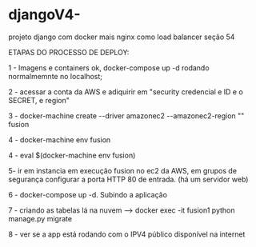 # djangoV4-
projeto django com docker mais nginx como load balancer seção 54


ETAPAS DO PROCESSO DE DEPLOY:

1 - Imagens e containers ok, docker-compose up -d rodando normalmemnte no localhost;

2 - acessar a conta da AWS e adiquirir em "security credencial e ID e o SECRET, e region"

3 - docker-machine create --driver amazonec2 --amazonec2-region "" fusion

4 - docker-machine env fusion

4 - eval $(docker-machine env fusion)

5- ir em instancia em execução fusion no ec2 da AWS, em grupos de segurança configurar a porta HTTP 80 de entrada. (há um servidor web)

6 - docker-compose up -d. Subindo a aplicação

7 - criando as tabelas lá na nuvem --> docker exec -it fusion1 python manage.py migrate

8 - ver se a app está rodando com o IPV4 público disponível na internet     
